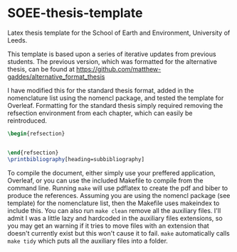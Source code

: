 # SOEE-thesis-template
Latex thesis template for the School of Earth and Environment, University of Leeds.


This template is based upon a series of iterative updates from previous students. The previous version, which was formatted for the alternative thesis, can be found at https://github.com/matthew-gaddes/alternative_format_thesis

I have modified this for the standard thesis format, added in the nomenclature list using the nomencl package, and tested the template for Overleaf. Formatting for the standard thesis simply required removing the refsection environment from each chapter, which can easily be reintroduced.

```latex
\begin{refsection}


\end{refsection}
\printbibliography[heading=subbibliography]
```

To compile the document, either simply use your preffered application, Overleaf, or you can use the included Makefile to compile from the command line. Running `make` will use pdflatex to create the pdf and biber to produce the references. Assuming you are using the nomencl package (see template) for the nomenclature list, then the Makefile uses makeindex to include this. You can also run `make clean` remove all the auxiliary files. I'll admit I was a little lazy and hardcoded in the auxiliary files extensions, so you may get an warning if it tries to move files with an extension that doesn't currently exist but this won't cause it to fail. `make` automatically calls `make tidy` which puts all the auxiliary files into a folder.
